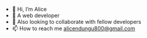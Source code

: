 - 👋 Hi, I’m Alice
- 🌱 A web developer
- 💞️ Also looking to collaborate with fellow developers
- 📫 How to reach me alicendungu800@gmail.com

<!---
Kelsie-alice/Kelsie-alice is a ✨ special ✨ repository because its `README.md` (this file) appears on your GitHub profile.
You can click the Preview link to take a look at your changes.
--->
